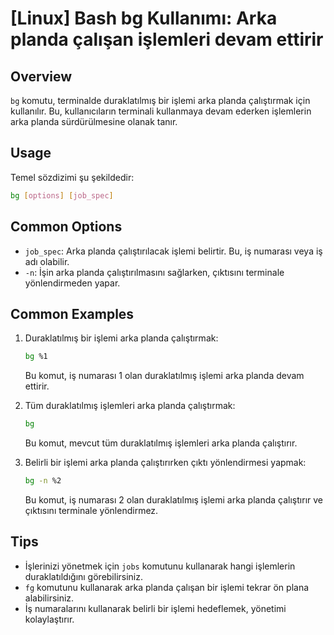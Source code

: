 # [Linux] Bash bg Kullanımı: Arka planda çalışan işlemleri devam ettirir

## Overview
`bg` komutu, terminalde duraklatılmış bir işlemi arka planda çalıştırmak için kullanılır. Bu, kullanıcıların terminali kullanmaya devam ederken işlemlerin arka planda sürdürülmesine olanak tanır.

## Usage
Temel sözdizimi şu şekildedir:
```bash
bg [options] [job_spec]
```

## Common Options
- `job_spec`: Arka planda çalıştırılacak işlemi belirtir. Bu, iş numarası veya iş adı olabilir.
- `-n`: İşin arka planda çalıştırılmasını sağlarken, çıktısını terminale yönlendirmeden yapar.

## Common Examples
1. Duraklatılmış bir işlemi arka planda çalıştırmak:
   ```bash
   bg %1
   ```
   Bu komut, iş numarası 1 olan duraklatılmış işlemi arka planda devam ettirir.

2. Tüm duraklatılmış işlemleri arka planda çalıştırmak:
   ```bash
   bg
   ```
   Bu komut, mevcut tüm duraklatılmış işlemleri arka planda çalıştırır.

3. Belirli bir işlemi arka planda çalıştırırken çıktı yönlendirmesi yapmak:
   ```bash
   bg -n %2
   ```
   Bu komut, iş numarası 2 olan duraklatılmış işlemi arka planda çalıştırır ve çıktısını terminale yönlendirmez.

## Tips
- İşlerinizi yönetmek için `jobs` komutunu kullanarak hangi işlemlerin duraklatıldığını görebilirsiniz.
- `fg` komutunu kullanarak arka planda çalışan bir işlemi tekrar ön plana alabilirsiniz.
- İş numaralarını kullanarak belirli bir işlemi hedeflemek, yönetimi kolaylaştırır.